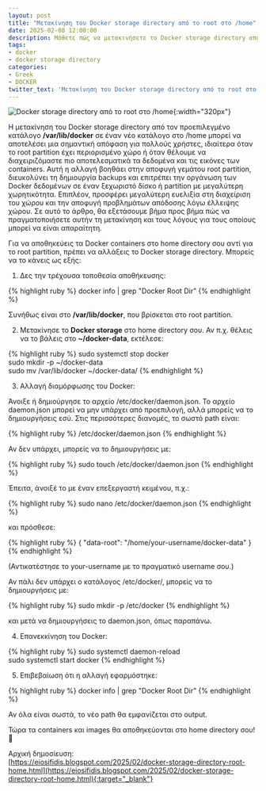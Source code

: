 ```yaml
---
layout: post
title: "Μετακίνηση του Docker storage directory από το root στο /home"
date: 2025-02-08 12:00:00
description: Μάθετε πώς να μετακινήσετε το Docker storage directory από το root στο /home για καλύτερη διαχείριση χώρου, αποφυγή γεμάτου partition.
tags:
- docker
- docker storage directory
categories:
- Greek
- DOCKER
twitter_text: 'Μετακίνηση του Docker storage directory από το root στο /home'
---
```


![Docker storage directory από το root στο /home](/post_images/misc/docker-move-containers-truck.png "Docker storage directory από το root στο /home"){:width="320px"}

Η μετακίνηση του Docker storage directory από τον προεπιλεγμένο κατάλογο **/var/lib/docker** σε έναν νέο κατάλογο στο /home μπορεί να αποτελέσει μια σημαντική απόφαση για πολλούς χρήστες, ιδιαίτερα όταν το root partition έχει περιορισμένο χώρο ή όταν θέλουμε να διαχειριζόμαστε πιο αποτελεσματικά τα δεδομένα και τις εικόνες των containers. Αυτή η αλλαγή βοηθάει στην αποφυγή γεμάτου root partition, διευκολύνει τη δημιουργία backups και επιτρέπει την οργάνωση των Docker δεδομένων σε έναν ξεχωριστό δίσκο ή partition με μεγαλύτερη χωρητικότητα. Επιπλέον, προσφέρει μεγαλύτερη ευελιξία στη διαχείριση του χώρου και την αποφυγή προβλημάτων απόδοσης λόγω έλλειψης χώρου. Σε αυτό το άρθρο, θα εξετάσουμε βήμα προς βήμα πώς να πραγματοποιήσετε αυτήν τη μετακίνηση και τους λόγους για τους οποίους μπορεί να είναι απαραίτητη.  
  
Για να αποθηκεύεις τα Docker containers στο home directory σου αντί για το root partition, πρέπει να αλλάξεις το Docker storage directory. Μπορείς να το κάνεις ως εξής: 

1. Δες την τρέχουσα τοποθεσία αποθήκευσης:

{% highlight ruby %}
docker info | grep "Docker Root Dir"
{% endhighlight %}

Συνήθως είναι στο **/var/lib/docker**, που βρίσκεται στο root partition.  
  
2. Μετακίνησε το **Docker storage** στο home directory σου. Αν π.χ. θέλεις να το βάλεις στο **~/docker-data**, εκτέλεσε:

{% highlight ruby %}
sudo systemctl stop docker  
sudo mkdir -p ~/docker-data  
sudo mv /var/lib/docker ~/docker-data/
{% endhighlight %}

3. Αλλαγή διαμόρφωσης του Docker:  
  
Άνοιξε ή δημιούργησε το αρχείο /etc/docker/daemon.json. Το αρχείο daemon.json μπορεί να μην υπάρχει από προεπιλογή, αλλά μπορείς να το δημιουργήσεις εσύ. Στις περισσότερες διανομές, το σωστό path είναι:

{% highlight ruby %}
/etc/docker/daemon.json
{% endhighlight %}

Αν δεν υπάρχει, μπορείς να το δημιουργήσεις με:

{% highlight ruby %}
sudo touch /etc/docker/daemon.json
{% endhighlight %}

Έπειτα, άνοιξέ το με έναν επεξεργαστή κειμένου, π.χ.:

{% highlight ruby %}
sudo nano /etc/docker/daemon.json
{% endhighlight %}

και πρόσθεσε:

{% highlight ruby %}
{
  "data-root": "/home/your-username/docker-data"
}
{% endhighlight %}

(Αντικατέστησε το your-username με το πραγματικό username σου.)  
  
Αν πάλι δεν υπάρχει ο κατάλογος /etc/docker/, μπορείς να το δημιουργήσεις με:

{% highlight ruby %}
sudo mkdir -p /etc/docker
{% endhighlight %}

και μετά να δημιουργήσεις το daemon.json, όπως παραπάνω.  
  
4. Επανεκκίνηση του Docker:

{% highlight ruby %}
sudo systemctl daemon-reload  
sudo systemctl start docker
{% endhighlight %}

5. Επιβεβαίωση ότι η αλλαγή εφαρμόστηκε:

{% highlight ruby %}
docker info | grep "Docker Root Dir"
{% endhighlight %}

Αν όλα είναι σωστά, το νέο path θα εμφανίζεται στο output.  
  
Τώρα τα containers και images θα αποθηκεύονται στο home directory σου! 🚀

Αρχική δημοσίευση:  
[https://eiosifidis.blogspot.com/2025/02/docker-storage-directory-root-home.html](https://eiosifidis.blogspot.com/2025/02/docker-storage-directory-root-home.html){:target="_blank"}
